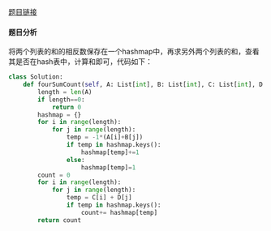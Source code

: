 [题目链接](https://leetcode-cn.com/problems/4sum-ii/)
#### 题目分析
将两个列表的和的相反数保存在一个hashmap中，再求另外两个列表的和，查看其是否在hash表中，计算和即可，代码如下：
```Python
class Solution:
    def fourSumCount(self, A: List[int], B: List[int], C: List[int], D: List[int]) -> int:
        length = len(A)
        if length==0:
            return 0
        hashmap = {}
        for i in range(length):
            for j in range(length):
                temp = -1*(A[i]+B[j])
                if temp in hashmap.keys():
                    hashmap[temp]+=1
                else:
                    hashmap[temp]=1
        count = 0
        for i in range(length):
            for j in range(length):
                temp = C[i] + D[j]
                if temp in hashmap.keys():
                    count+= hashmap[temp]
        return count
```
